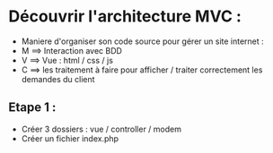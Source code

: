 # Découvrir l'architecture MVC :

- Maniere d'organiser son code source pour gérer un site internet :
- M ==> Interaction avec BDD
- V ==> Vue : html / css / js
- C ==> les traitement à faire pour afficher / traiter correctement les demandes du client

## Etape 1 :
- Créer 3 dossiers : vue / controller / modem
- Créer un fichier index.php